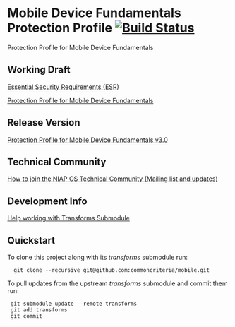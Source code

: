 Mobile Device Fundamentals Protection Profile [![Build Status](https://jenkins-criteria.rhcloud.com/buildStatus/icon?job=protection-profiles/mobile-device)](https://jenkins-criteria.rhcloud.com/job/protection-profiles/job/mobile-device/)
=============================================


Protection Profile for Mobile Device Fundamentals


## Working Draft
[Essential Security Requirements (ESR)](http://common-criteria.rhcloud.com/project/output/project-esr.html)

[Protection Profile for Mobile Device Fundamentals ](http://common-criteria.rhcloud.com/mobile-device/output/mobile-device-release.html)

## Release Version
[Protection Profile for Mobile Device Fundamentals v3.0](https://www.niap-ccevs.org/Profile/Info.cfm?id=381)

## Technical Community
[How to join the NIAP OS Technical Community (Mailing list and updates)](
https://www.niap-ccevs.org/NIAP_Evolution/tech_communities.cfm)

## Development Info
[Help working with Transforms Submodule](https://github.com/commoncriteria/transforms/wiki/Working-with-Transforms-as-a-Submodule)

## Quickstart
To clone this project along with its _transforms_ submodule run:

````
  git clone --recursive git@github.com:commoncriteria/mobile.git
````
To pull updates from the upstream _transforms_ submodule and commit them run:
````
 git submodule update --remote transforms
 git add transforms
 git commit
````
